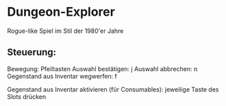 # Dungeon-Explorer
Rogue-like Spiel im Stil der 1980'er Jahre

## Steuerung: 
Bewegung: Pfeiltasten
Auswahl bestätigen: j
Auswahl abbrechen: n
Gegenstand aus Inventar wegwerfen: f

Gegenstand aus Inventar aktivieren (für Consumables):
jeweilige Taste des Slots drücken
